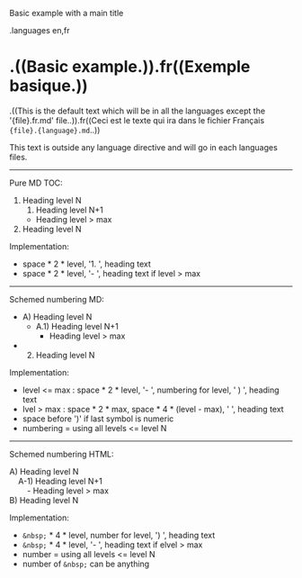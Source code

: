 Basic example with a main title

.languages en,fr

# .((Basic example.)).fr((Exemple basique.))

.((This is the default text which will be in all the languages except the '{file}.fr.md' file..)).fr((Ceci est le texte qui ira dans le fichier Français `{file}.{language}.md`..))

This text is outside any language directive and will go in each languages files.


---
Pure MD TOC:

1. Heading level N
   1. Heading level N+1
     - Heading level > max
2. Heading level N

Implementation:

- space \* 2 * level, '1. ', heading text
- space \* 2 * level, '- ', heading text if level > max

---

Schemed numbering MD:

- A) Heading level N
  - A.1) Heading level N+1
       - Heading level > max
- 2) Heading level N

Implementation:

- level <= max : space \* 2 \* level, '- ', numbering for level, ' ) ', heading text
- lvel > max :   space \* 2 \* max, space \* 4 \* (level - max), ' ', heading text
- space before ')' if last symbol is numeric
- numbering = <symbol><separator> using all levels <= level N

---
Schemed numbering HTML:

A) Heading level N<br>
&nbsp;&nbsp;&nbsp;&nbsp;A-1) Heading level N+1<br>
&nbsp;&nbsp;&nbsp;&nbsp;&nbsp;&nbsp;&nbsp;&nbsp;- Heading level > max<br>
B) Heading level N

Implementation:

- `&nbsp;` \* 4 \* level, number for level, ') ', heading text
- `&nbsp;` \* 4 \* level, '- ', heading text if elvel > max
- number = <symbol><separator> using all levels <= level N
- number of `&nbsp;` can be anything

